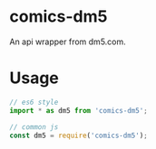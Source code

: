 comics-dm5
==============

An api wrapper from dm5.com.

# Usage

```js
// es6 style
import * as dm5 from 'comics-dm5';

// common js
const dm5 = require('comics-dm5');
```
